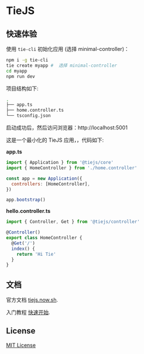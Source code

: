 # TieJS

## 快速体验

使用 `tie-cli` 初始化应用 (选择 minimal-controller)：

```bash
npm i -g tie-cli
tie create myapp #  选择 minimal-controller
cd myapp
npm run dev
```

项目结构如下:

```bash
.
├── app.ts
├── home.controller.ts
└── tsconfig.json
```

启动成功后，然后访问浏览器：http://localhost:5001

这是一个最小化的 TieJS 应用，，代码如下:

**app.ts**

```js
import { Application } from '@tiejs/core'
import { HomeController } from './home.controller'

const app = new Application({
  controllers: [HomeController],
})

app.bootstrap()
```

**hello.controller.ts**

```js
import { Controller, Get } from '@tiejs/controller'

@Controller()
export class HomeController {
  @Get('/')
  index() {
    return 'Hi Tie'
  }
}
```

## 文档

官方文档 [tiejs.now.sh](https://tiejs.now.sh/).

入门教程 [快速开始](https://tiejs.now.sh/docs/intro/quick-start).

## License

[MIT License](https://github.com/tiejs/tie/blob/master/LICENSE)
